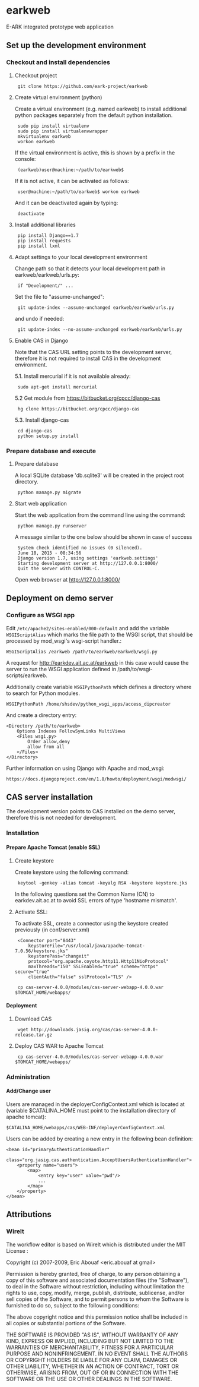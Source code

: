 # earkweb
E-ARK integrated prototype web application

## Set up the development environment

### Checkout and install dependencies

1. Checkout project

        git clone https://github.com/eark-project/earkweb

2. Create virtual environment (python)

    Create a virtual environment (e.g. named earkweb) to install additional python packages separately from the default python installation.

        sudo pip install virtualenv
        sudo pip install virtualenvwrapper
        mkvirtualenv earkweb
        workon earkweb
        
    If the virtual environment is active, this is shown by a prefix in the console:
    
        (earkweb)user@machine:~/path/to/earkweb$
        
    If it is not active, it can be activated as follows:
    
        user@machine:~/path/to/earkweb$ workon earkweb

    And it can be deactivated again by typing:
    
        deactivate

3. Install additional libraries

        pip install Django==1.7
        pip install requests
        pip install lxml

4. Adapt settings to your local development environment

    Change path so that it detects your local development path in earkweb/earkweb/urls.py:
    
        if "Development/" ...
    
    Set the file to "assume-unchanged":
    
        git update-index --assume-unchanged earkweb/earkweb/urls.py
    
    and undo if needed:
    
        git update-index --no-assume-unchanged earkweb/earkweb/urls.py

5. Enable CAS in Django

    Note that the CAS URL setting points to the development server, therefore it is not required
    to install CAS in the development environment.

    5.1. Install mercurial if it is not available already:

        sudo apt-get install mercurial

    5.2 Get module from https://bitbucket.org/cpcc/django-cas

        hg clone https://bitbucket.org/cpcc/django-cas
    
    5.3. Install django-cas

        cd django-cas
        python setup.py install

### Prepare database and execute

1. Prepare database

    A local SQLite database 'db.sqlite3' will be created in the project root directory.

        python manage.py migrate
    
2. Start web application

    Start the web application from the command line using the command:

        python manage.py runserver
        
    A message similar to the one below should be shown in case of success
    
        System check identified no issues (0 silenced).
        June 18, 2015 - 08:34:56
        Django version 1.7, using settings 'earkweb.settings'
        Starting development server at http://127.0.0.1:8000/
        Quit the server with CONTROL-C.
        
    Open web browser at http://127.0.0.1:8000/

## Deployment on demo server

### Configure as WSGI app

Edit `/etc/apache2/sites-enabled/000-default` and add the variable `WSGIScriptAlias` which marks the file 
path to the WSGI script, that should be processed by mod_wsgi's wsgi-script handler.:

    WSGIScriptAlias /earkweb /path/to/earkweb/earkweb/wsgi.py

A request for http://earkdev.ait.ac.at/earkweb in this case would cause the server to run the WSGI application defined in /path/to/wsgi-scripts/earkweb.

Additionally create variable `WSGIPythonPath` which defines a directory where to search for Python modules. 

    WSGIPythonPath /home/shsdev/python_wsgi_apps/access_dipcreator

And create a directory entry:

    <Directory /path/to/earkweb>
        Options Indexes FollowSymLinks MultiViews
        <Files wsgi.py>
            Order allow,deny
            allow from all
        </Files>
    </Directory>
    
Further information on using Django with Apache and mod_wsgi:

    https://docs.djangoproject.com/en/1.8/howto/deployment/wsgi/modwsgi/

## CAS server installation

The development version points to CAS installed on the demo server, therefore this is not needed for
development.

### Installation

#### Prepare Apache Tomcat (enable SSL)

1. Create keystore

    Create keystore using the following command:

        keytool -genkey -alias tomcat -keyalg RSA -keystore keystore.jks
        
    In the following questions set the Common Name (CN) to earkdev.ait.ac.at to avoid SSL errors of type 'hostname mismatch'.

2. Activate SSL:

    To activate SSL, create a connector using the keystore created previously (in conf/server.xml)

        <Connector port="8443" 
            keystoreFile="/usr/local/java/apache-tomcat-7.0.56/keystore.jks" 
            keystorePass="changeit" 
            protocol="org.apache.coyote.http11.Http11NioProtocol"
            maxThreads="150" SSLEnabled="true" scheme="https" secure="true"
            clientAuth="false" sslProtocol="TLS" />

        cp cas-server-4.0.0/modules/cas-server-webapp-4.0.0.war $TOMCAT_HOME/webapps/

#### Deployment

1. Download CAS

        wget http://downloads.jasig.org/cas/cas-server-4.0.0-release.tar.gz

2. Deploy CAS WAR to Apache Tomcat

        cp cas-server-4.0.0/modules/cas-server-webapp-4.0.0.war $TOMCAT_HOME/webapps/
    
### Administration

#### Add/Change user

Users are managed in the deployerConfigContext.xml which is located at (variable $CATALINA_HOME must point to the installation directory of apache tomcat):

    $CATALINA_HOME/webapps/cas/WEB-INF/deployerConfigContext.xml
    
Users can be added by creating a new entry in the following bean definition:
   
    <bean id="primaryAuthenticationHandler"
          class="org.jasig.cas.authentication.AcceptUsersAuthenticationHandler">
        <property name="users">
            <map>
                <entry key="user" value="pwd"/>
                ...
            </map>
        </property>
    </bean>


## Attributions

### WireIt

The workflow editor is based on WireIt which is distributed under the MIT License :

Copyright (c) 2007-2009, Eric Abouaf <eric.abouaf at gmail>

Permission is hereby granted, free of charge, to any person obtaining a copy
of this software and associated documentation files (the "Software"), to deal
in the Software without restriction, including without limitation the rights
to use, copy, modify, merge, publish, distribute, sublicense, and/or sell
copies of the Software, and to permit persons to whom the Software is
furnished to do so, subject to the following conditions:

The above copyright notice and this permission notice shall be included in
all copies or substantial portions of the Software.

THE SOFTWARE IS PROVIDED "AS IS", WITHOUT WARRANTY OF ANY KIND, EXPRESS OR
IMPLIED, INCLUDING BUT NOT LIMITED TO THE WARRANTIES OF MERCHANTABILITY,
FITNESS FOR A PARTICULAR PURPOSE AND NONINFRINGEMENT. IN NO EVENT SHALL THE
AUTHORS OR COPYRIGHT HOLDERS BE LIABLE FOR ANY CLAIM, DAMAGES OR OTHER
LIABILITY, WHETHER IN AN ACTION OF CONTRACT, TORT OR OTHERWISE, ARISING FROM,
OUT OF OR IN CONNECTION WITH THE SOFTWARE OR THE USE OR OTHER DEALINGS IN
THE SOFTWARE.